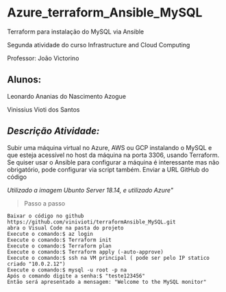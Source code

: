 # Azure_terraform_Ansible_MySQL
Terraform para instalação do MySQL via Ansible

Segunda atividade do curso Infrastructure and Cloud Computing 

Professor: João Victorino

## Alunos:

Leonardo Ananias do Nascimento Azogue 

Vinissius Vioti dos Santos 

## ***Descrição Atividade:*** 
Subir uma máquina virtual no Azure, AWS ou GCP instalando o MySQL e que esteja acessível no host da máquina na porta 3306, usando Terraform. 
Se quiser usar o Ansible para configurar a máquina é interessante mas não obrigatório, pode configurar via script também. 
Enviar a URL GitHub do código  

*Utilizado a imagem Ubunto Server 18.14, e utilizado Azure"*

> Passo a passo
```
Baixar o código no github https://github.com/vinivioti/terraformAnsible_MySQL.git
abra o Visual Code na pasta do projeto
Execute o comando:$ az login 
Execute o comando:$ Terraform init 
Execute o comando:$ Terraform plan
Execute o comando:$ Terraform apply (-auto-approve)
Execute o comando:$ ssh na VM principal ( pode ser pelo IP statico criado "10.0.2.12")
Execute o comando:$ mysql -u root -p na
Após o comando digite a senha:$ "teste123456"
Então será apresentado a mensagem: "Welcome to the MySQL monitor"

```

